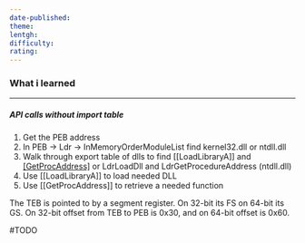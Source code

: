 ```yaml
---
date-published: 
theme: 
lentgh:
difficulty: 
rating: 
---
```


### What i learned
----

##### API calls without import table
1) Get the PEB address
2) In PEB -> Ldr -> InMemoryOrderModuleList find kernel32.dll or ntdll.dll
3) Walk through export table of dlls to find [[LoadLibraryA]] and [[GetProcAddress]](kernel32.dll) or LdrLoadDll and LdrGetProcedureAddress (ntdll.dll)
4) Use [[LoadLibraryA]] to load needed DLL
5) Use [[GetProcAddress]] to retrieve a needed function

The TEB is pointed to by a segment register. On 32-bit its FS on 64-bit its GS.
On 32-bit offset from TEB to PEB is 0x30, and on 64-bit offset is 0x60.


#TODO 